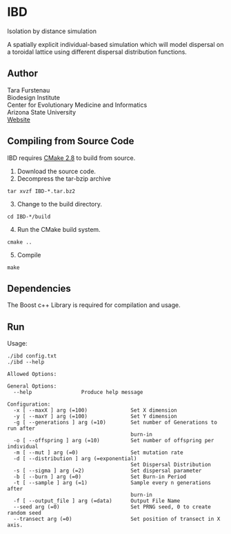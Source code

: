 IBD
===
Isolation by distance simulation

A spatially explicit individual-based simulation which will model dispersal on a toroidal lattice using different dispersal distribution functions.


Author
------
Tara Furstenau  
Biodesign Institute  
Center for Evolutionary Medicine and Informatics  
Arizona State University  
[Website](http://tfursten.github.io)  

Compiling from Source Code
--------------------------
IBD requires [CMake 2.8](http://www.cmake.org/) to build from source. 

1. Download the source code.  
2. Decompress the tar-bzip archive  
  ```
  tar xvzf IBD-*.tar.bz2
  ```
3. Change to the build directory.  
  ```
  cd IBD-*/build
  ```
4. Run the CMake build system.  
  ```
  cmake ..
  ```  
5. Compile  
  ```
  make
  ```

Dependencies
-------------
The Boost c++ Library is required for compilation and usage.

Run
----
Usage:
```
./ibd config.txt
./ibd --help

Allowed Options:

General Options:
  --help                Produce help message

Configuration:
  -x [ --maxX ] arg (=100)              Set X dimension
  -y [ --maxY ] arg (=100)              Set Y dimension
  -g [ --generations ] arg (=10)        Set number of Generations to run after 
                                        burn-in
  -o [ --offspring ] arg (=10)          Set number of offspring per individual
  -m [ --mut ] arg (=0)                 Set mutation rate
  -d [ --distribution ] arg (=exponential)
                                        Set Dispersal Distribution
  -s [ --sigma ] arg (=2)               Set dispersal parameter
  -b [ --burn ] arg (=0)                Set Burn-in Period
  -t [ --sample ] arg (=1)              Sample every n generations after 
                                        burn-in
  -f [ --output_file ] arg (=data)      Output File Name
  --seed arg (=0)                       Set PRNG seed, 0 to create random seed
  --transect arg (=0)                   Set position of transect in X axis.
```
